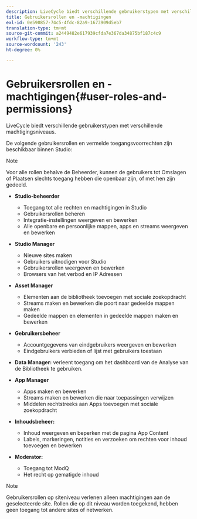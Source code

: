 ```yaml
---
description: LiveCycle biedt verschillende gebruikerstypen met verschillende machtigingsniveaus.
title: Gebruikersrollen en -machtigingen
exl-id: 0e590857-74c5-4fdc-82a9-1673909d5eb7
translation-type: tm+mt
source-git-commit: a2449482e617939cfda7e367da34875bf187c4c9
workflow-type: tm+mt
source-wordcount: '243'
ht-degree: 0%

---
```


# Gebruikersrollen en -machtigingen{#user-roles-and-permissions}

LiveCycle biedt verschillende gebruikerstypen met verschillende machtigingsniveaus.

De volgende gebruikersrollen en vermelde toegangsvoorrechten zijn beschikbaar binnen Studio:

>[!NOTE]
>
>Voor alle rollen behalve de Beheerder, kunnen de gebruikers tot Omslagen of Plaatsen slechts toegang hebben die openbaar zijn, of met hen zijn gedeeld.

* **Studio-beheerder**
   * Toegang tot alle rechten en machtigingen in Studio
   * Gebruikersrollen beheren
   * Integratie-instellingen weergeven en bewerken
   * Alle openbare en persoonlijke mappen, apps en streams weergeven en bewerken

* **Studio Manager**
   * Nieuwe sites maken
   * Gebruikers uitnodigen voor Studio
   * Gebruikersrollen weergeven en bewerken
   * Browsers van het verbod en IP Adressen

* **Asset Manager**
   * Elementen aan de bibliotheek toevoegen met sociale zoekopdracht
   * Streams maken en bewerken die poort naar gedeelde mappen maken
   * Gedeelde mappen en elementen in gedeelde mappen maken en bewerken

* **Gebruikersbeheer**
   * Accountgegevens van eindgebruikers weergeven en bewerken
   * Eindgebruikers verbieden of lijst met gebruikers toestaan

* **Data Manager:** verleent toegang om het dashboard van de Analyse van de Bibliotheek te gebruiken.
* **App Manager**
   * Apps maken en bewerken
   * Streams maken en bewerken die naar toepassingen verwijzen
   * Middelen rechtstreeks aan Apps toevoegen met sociale zoekopdracht

* **Inhoudsbeheer:**
   * Inhoud weergeven en beperken met de pagina App Content
   * Labels, markeringen, notities en verzoeken om rechten voor inhoud toevoegen en bewerken

* **Moderator:**
   * Toegang tot ModQ
   * Het recht op gematigde inhoud

>[!NOTE]
>
>Gebruikersrollen op siteniveau verlenen alleen machtigingen aan de geselecteerde site. Rollen die op dit niveau worden toegekend, hebben geen toegang tot andere sites of netwerken.
